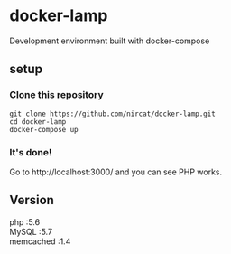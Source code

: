 # docker-lamp

Development environment built with docker-compose

## setup

### Clone this repository

```
git clone https://github.com/nircat/docker-lamp.git
cd docker-lamp
docker-compose up
```

### It's done!

Go to http://localhost:3000/ and you can see PHP works.

## Version
php :5.6  
MySQL :5.7  
memcached :1.4